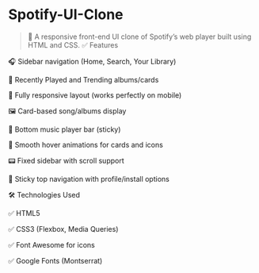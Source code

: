 # Spotify-UI-Clone
> 🎵 A responsive front-end  UI clone of Spotify’s web player built using HTML and CSS.
> ✅ Features

🎧 Sidebar navigation (Home, Search, Your Library)

💽 Recently Played and Trending albums/cards

📱 Fully responsive layout (works perfectly on mobile)

🖼 Card-based song/albums display

🎵 Bottom music player bar (sticky)

🎨 Smooth hover animations for cards and icons

📟 Fixed sidebar with scroll support

🧭 Sticky top navigation with profile/install options


🛠 Technologies Used

✅ HTML5

✅ CSS3 (Flexbox, Media Queries)

✅ Font Awesome for icons

✅ Google Fonts (Montserrat)


